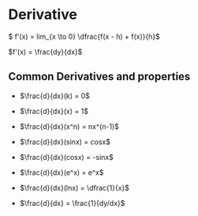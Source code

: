 # Derivative

$` f'(x) = lim_{x \to 0} \dfrac{f(x - h) + f(x)}{h}`$

$`f'(x) = \frac{dy}{dx}`$

## Common Derivatives and properties

- $`\frac{d}{dx}(k) = 0`$

- $`\frac{d}{dx}(x) = 1`$

- $`\frac{d}{dx}(x^n) = nx^(n-1)`$

- $`\frac{d}{dx}(sinx) = cosx`$

- $`\frac{d}{dx}(cosx) = -sinx`$

- $`\frac{d}{dx}(e^x) = e^x`$

- $`\frac{d}{dx}(lnx) = \dfrac{1}{x}`$

- $`\frac{d}{dx} = \frac{1}{dy/dx}`$
